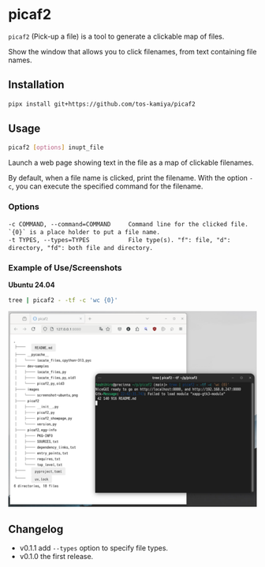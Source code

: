 # picaf2

`picaf2` (Pick-up a file) is a tool to generate a clickable map of files.

Show the window that allows you to click filenames, from text containing file names.

## Installation

```sh
pipx install git+https://github.com/tos-kamiya/picaf2
```

## Usage

```sh
picaf2 [options] inupt_file
```

Launch a web page showing text in the file as a map of clickable filenames.

By default, when a file name is clicked, print the filename. With the option `-c`, you can execute the specified command for the filename.

### Options

```
-c COMMAND, --command=COMMAND     Command line for the clicked file. `{0}` is a place holder to put a file name.
-t TYPES, --types=TYPES           File type(s). "f": file, "d": directory, "fd": both file and directory.
```

### Example of Use/Screenshots

**Ubuntu 24.04**

```sh
tree | picaf2 - -tf -c 'wc {0}'
```

![](./images/screenshot-ubuntu.png)

## Changelog

* v0.1.1 add `--types` option to specify file types.
* v0.1.0 the first release.
